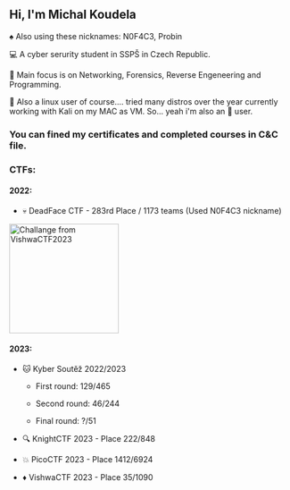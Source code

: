 ##                               Hi, I'm Michal Koudela

♠️  Also using these nicknames: N0F4C3, Probin

💻 A cyber serurity student in SSPŠ in Czech Republic.

🔧 Main focus is on Networking, Forensics, Reverse Engeneering and Programming.

🐧 Also a linux user of course.... tried many distros over the year currently working with Kali on my MAC as VM.
So... yeah i'm also an 🍎 user.

### You can fined my certificates and completed courses in C&C file. 

### CTFs:
#### 2022:
- 💀 DeadFace CTF - 283rd Place / 1173 teams (Used N0F4C3 nickname)
<img src="https://user-images.githubusercontent.com/100596513/196055979-7862a24e-2a51-4d21-ad0f-96506934a907.png" alt="Challange from VishwaCTF2023" style="width:196px; height:196px;/">

#### 2023:
- 🐱 Kyber Soutěž 2022/2023 
  
  - First round: 129/465 
  
  - Second round: 46/244 
  
  - Final round: ?/51

- 🔍 KnightCTF 2023  - Place 222/848
- 💥 PicoCTF 2023 - Place 1412/6924
- ♦️ VishwaCTF 2023 - Place 35/1090
